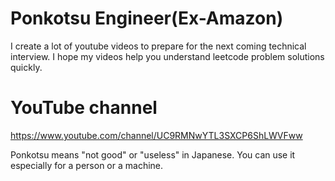 # Ponkotsu Engineer(Ex-Amazon)
I create a lot of youtube videos to prepare for the next coming technical interview.
I hope my videos help you understand leetcode problem solutions quickly.

# YouTube channel
https://www.youtube.com/channel/UC9RMNwYTL3SXCP6ShLWVFww

Ponkotsu means "not good" or "useless" in Japanese. You can use it especially for a person or a machine.
